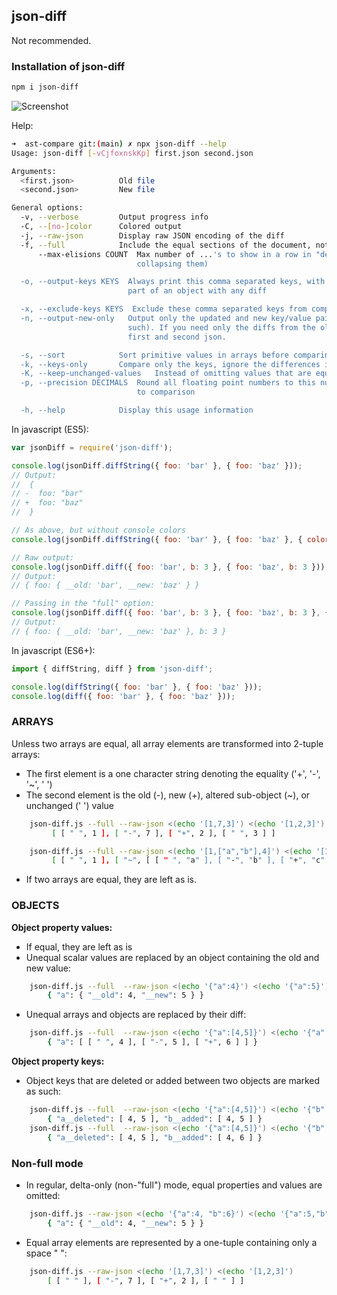 ## json-diff

Not recommended.

### Installation of json-diff

```bash
npm i json-diff
```
![Screenshot](https://github.com/andreyvit/json-diff/raw/master/doc/screenshot.png)

Help:

```sh
➜  ast-compare git:(main) ✗ npx json-diff --help
Usage: json-diff [-vCjfoxnskKp] first.json second.json

Arguments:
  <first.json>          Old file
  <second.json>         New file

General options:
  -v, --verbose         Output progress info
  -C, --[no-]color      Colored output
  -j, --raw-json        Display raw JSON encoding of the diff
  -f, --full            Include the equal sections of the document, not just the deltas
      --max-elisions COUNT  Max number of ...'s to show in a row in "deltas" mode (before
                            collapsing them)

  -o, --output-keys KEYS  Always print this comma separated keys, with their value, if they are
                          part of an object with any diff

  -x, --exclude-keys KEYS  Exclude these comma separated keys from comparison on both files
  -n, --output-new-only   Output only the updated and new key/value pairs (without marking them as
                          such). If you need only the diffs from the old file, just exchange the
                          first and second json.

  -s, --sort            Sort primitive values in arrays before comparing
  -k, --keys-only       Compare only the keys, ignore the differences in values
  -K, --keep-unchanged-values   Instead of omitting values that are equal, output them as they are
  -p, --precision DECIMALS  Round all floating point numbers to this number of decimal places prior
                            to comparison

  -h, --help            Display this usage information
```

In javascript (ES5):

```js
var jsonDiff = require('json-diff');

console.log(jsonDiff.diffString({ foo: 'bar' }, { foo: 'baz' }));
// Output:
//  {
// -  foo: "bar"
// +  foo: "baz"
//  }

// As above, but without console colors
console.log(jsonDiff.diffString({ foo: 'bar' }, { foo: 'baz' }, { color: false }));

// Raw output:
console.log(jsonDiff.diff({ foo: 'bar', b: 3 }, { foo: 'baz', b: 3 }));
// Output:
// { foo: { __old: 'bar', __new: 'baz' } }

// Passing in the "full" option:
console.log(jsonDiff.diff({ foo: 'bar', b: 3 }, { foo: 'baz', b: 3 }, { full: true }));
// Output:
// { foo: { __old: 'bar', __new: 'baz' }, b: 3 }
```

In javascript (ES6+):

```js
import { diffString, diff } from 'json-diff';

console.log(diffString({ foo: 'bar' }, { foo: 'baz' }));
console.log(diff({ foo: 'bar' }, { foo: 'baz' }));
```


### ARRAYS

Unless two arrays are equal, all array elements are transformed into 2-tuple arrays:

- The first element is a one character string denoting the equality ('+', '-', '~', ' ')
- The second element is the old (-), new (+), altered sub-object (~), or unchanged (' ') value

```sh
    json-diff.js --full --raw-json <(echo '[1,7,3]') <(echo '[1,2,3]')
         [ [ " ", 1 ], [ "-", 7 ], [ "+", 2 ], [ " ", 3 ] ]
```

```sh
    json-diff.js --full --raw-json <(echo '[1,["a","b"],4]') <(echo '[1,["a","c"],4]')
         [ [ " ", 1 ], [ "~", [ [ " ", "a" ], [ "-", "b" ], [ "+", "c" ] ] ], [ " ", 4 ] ]
```

- If two arrays are equal, they are left as is.

### OBJECTS

**Object property values:**

- If equal, they are left as is
- Unequal scalar values are replaced by an object containing the old and new value:

```sh
    json-diff.js --full  --raw-json <(echo '{"a":4}') <(echo '{"a":5}')
        { "a": { "__old": 4, "__new": 5 } }
```

- Unequal arrays and objects are replaced by their diff:

```sh
    json-diff.js --full  --raw-json <(echo '{"a":[4,5]}') <(echo '{"a":[4,6]}')
        { "a": [ [ " ", 4 ], [ "-", 5 ], [ "+", 6 ] ] }
```

**Object property keys:**

- Object keys that are deleted or added between two objects are marked as such:

```sh
    json-diff.js --full  --raw-json <(echo '{"a":[4,5]}') <(echo '{"b":[4,5]}')
        { "a__deleted": [ 4, 5 ], "b__added": [ 4, 5 ] }
    json-diff.js --full  --raw-json <(echo '{"a":[4,5]}') <(echo '{"b":[4,6]}')
        { "a__deleted": [ 4, 5 ], "b__added": [ 4, 6 ] }
```

### Non-full mode

- In regular, delta-only (non-"full") mode, equal properties and values are omitted:

```sh
    json-diff.js --raw-json <(echo '{"a":4, "b":6}') <(echo '{"a":5,"b":6}')
        { "a": { "__old": 4, "__new": 5 } }
```

- Equal array elements are represented by a one-tuple containing only a space " ":

```sh
    json-diff.js --raw-json <(echo '[1,7,3]') <(echo '[1,2,3]')
        [ [ " " ], [ "-", 7 ], [ "+", 2 ], [ " " ] ]
```
